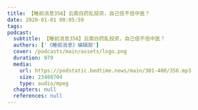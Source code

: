 ```yaml
---
title: 【睡前消息356】云南白药乱投资，自己信不信中医？
date: 2020-01-01 00:05:59
tags:
podcast:
  subtitle: 【睡前消息356】云南白药乱投资，自己信不信中医？
  authors: ['《睡前消息》编辑部']
  cover: /podcasts/main/assets/logo.png
  duration: 979
  media:
    url: https://podstatic.bedtime.news/main/301-400/356.mp3
    size: 23488704
    type: audio/mpeg
  chapters: null
  references: null
---
```

